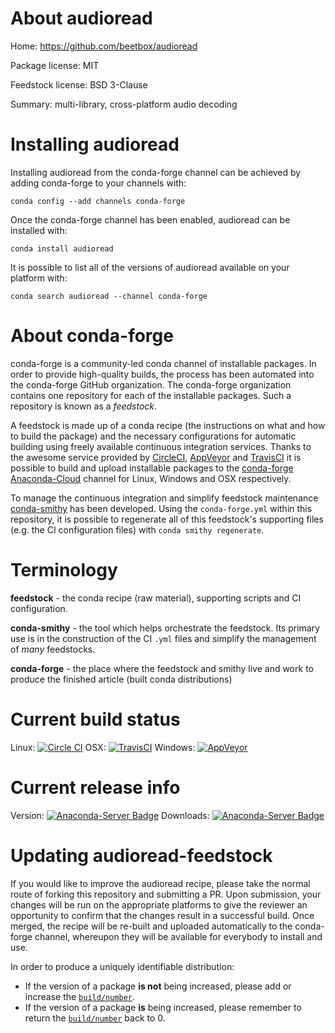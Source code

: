 About audioread
===============

Home: https://github.com/beetbox/audioread

Package license: MIT

Feedstock license: BSD 3-Clause

Summary: multi-library, cross-platform audio decoding



Installing audioread
====================

Installing audioread from the conda-forge channel can be achieved by adding conda-forge to your channels with:

```
conda config --add channels conda-forge
```

Once the conda-forge channel has been enabled, audioread can be installed with:

```
conda install audioread
```

It is possible to list all of the versions of audioread available on your platform with:

```
conda search audioread --channel conda-forge
```


About conda-forge
=================

conda-forge is a community-led conda channel of installable packages.
In order to provide high-quality builds, the process has been automated into the
conda-forge GitHub organization. The conda-forge organization contains one repository
for each of the installable packages. Such a repository is known as a *feedstock*.

A feedstock is made up of a conda recipe (the instructions on what and how to build
the package) and the necessary configurations for automatic building using freely
available continuous integration services. Thanks to the awesome service provided by
[CircleCI](https://circleci.com/), [AppVeyor](http://www.appveyor.com/)
and [TravisCI](https://travis-ci.org/) it is possible to build and upload installable
packages to the [conda-forge](https://anaconda.org/conda-forge)
[Anaconda-Cloud](http://docs.anaconda.org/) channel for Linux, Windows and OSX respectively.

To manage the continuous integration and simplify feedstock maintenance
[conda-smithy](http://github.com/conda-forge/conda-smithy) has been developed.
Using the ``conda-forge.yml`` within this repository, it is possible to regenerate all of
this feedstock's supporting files (e.g. the CI configuration files) with ``conda smithy regenerate``.


Terminology
===========

**feedstock** - the conda recipe (raw material), supporting scripts and CI configuration.

**conda-smithy** - the tool which helps orchestrate the feedstock.
                   Its primary use is in the construction of the CI ``.yml`` files
                   and simplify the management of *many* feedstocks.

**conda-forge** - the place where the feedstock and smithy live and work to
                  produce the finished article (built conda distributions)

Current build status
====================

Linux: [![Circle CI](https://circleci.com/gh/conda-forge/audioread-feedstock.svg?style=svg)](https://circleci.com/gh/conda-forge/audioread-feedstock)
OSX: [![TravisCI](https://travis-ci.org/conda-forge/audioread-feedstock.svg?branch=master)](https://travis-ci.org/conda-forge/audioread-feedstock)
Windows: [![AppVeyor](https://ci.appveyor.com/api/projects/status/github/conda-forge/audioread-feedstock?svg=True)](https://ci.appveyor.com/project/conda-forge/audioread-feedstock/branch/master)

Current release info
====================
Version: [![Anaconda-Server Badge](https://anaconda.org/conda-forge/audioread/badges/version.svg)](https://anaconda.org/conda-forge/audioread)
Downloads: [![Anaconda-Server Badge](https://anaconda.org/conda-forge/audioread/badges/downloads.svg)](https://anaconda.org/conda-forge/audioread)


Updating audioread-feedstock
============================

If you would like to improve the audioread recipe, please take the normal
route of forking this repository and submitting a PR. Upon submission, your changes will
be run on the appropriate platforms to give the reviewer an opportunity to confirm that the
changes result in a successful build. Once merged, the recipe will be re-built and uploaded
automatically to the conda-forge channel, whereupon they will be available for everybody to
install and use.

In order to produce a uniquely identifiable distribution:
 * If the version of a package **is not** being increased, please add or increase
   the [``build/number``](http://conda.pydata.org/docs/building/meta-yaml.html#build-number-and-string).
 * If the version of a package **is** being increased, please remember to return
   the [``build/number``](http://conda.pydata.org/docs/building/meta-yaml.html#build-number-and-string)
   back to 0.
